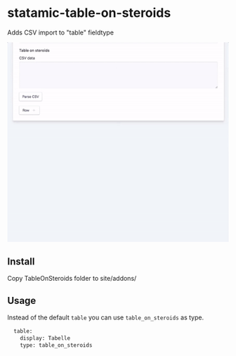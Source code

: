 # statamic-table-on-steroids
Adds CSV import to "table" fieldtype

![Demo Animation](https://github.com/goellner/statamic-table-on-steroids/raw/master/demo.gif?raw=true)

## Install

Copy TableOnSteroids folder to site/addons/

## Usage

Instead of the default `table` you can use `table_on_steroids` as type.

```
  table:
    display: Tabelle
    type: table_on_steroids
```